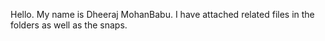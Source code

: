 Hello.
My name is Dheeraj MohanBabu. I have attached related files in the folders as well as the snaps. 
